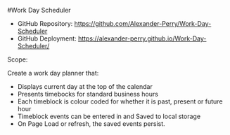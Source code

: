 #Work Day Scheduler

* GitHub Repository: https://github.com/Alexander-Perry/Work-Day-Scheduler
* GitHub Deployment: https://alexander-perry.github.io/Work-Day-Scheduler/

Scope:

Create a work day planner that: 
* Displays current day at the top of the calendar
* Presents timebocks for standard business hours
* Each timeblock is colour coded for whether it is past, present or future hour
* Timeblock events can be entered in and Saved to local storage
* On Page Load or refresh, the saved events persist. 


